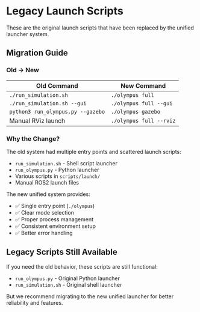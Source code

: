 # Legacy Launch Scripts

These are the original launch scripts that have been replaced by the unified launcher system.

## Migration Guide

### Old → New

| Old Command | New Command |
|-------------|-------------|
| `./run_simulation.sh` | `./olympus full` |
| `./run_simulation.sh --gui` | `./olympus full --gui` |
| `python3 run_olympus.py --gazebo` | `./olympus gazebo` |
| Manual RViz launch | `./olympus full --rviz` |

### Why the Change?

The old system had multiple entry points and scattered launch scripts:
- `run_simulation.sh` - Shell script launcher
- `run_olympus.py` - Python launcher
- Various scripts in `scripts/launch/`
- Manual ROS2 launch files

The new unified system provides:
- ✅ Single entry point (`./olympus`)
- ✅ Clear mode selection
- ✅ Proper process management
- ✅ Consistent environment setup
- ✅ Better error handling

## Legacy Scripts Still Available

If you need the old behavior, these scripts are still functional:
- `run_olympus.py` - Original Python launcher
- `run_simulation.sh` - Original shell launcher

But we recommend migrating to the new unified launcher for better reliability and features.
